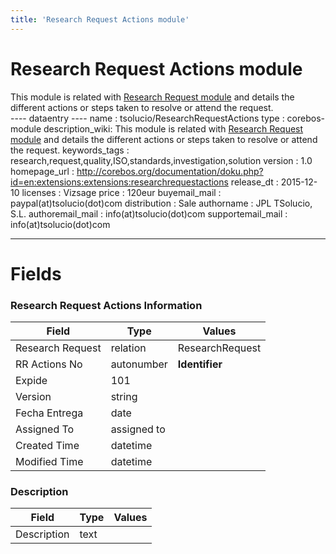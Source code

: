 ```yaml
---
title: 'Research Request Actions module'
---
```


Research Request Actions module
===============================

This module is related with [Research Request
module](http://corebos.org/documentation/doku.php?id=en:extensions:extensions:researchrequest)
and details the different actions or steps taken to resolve or attend
the request.  
---- dataentry ---- name : tsolucio/ResearchRequestActions type :
corebos-module description\_wiki: This module is related with [Research
Request
module](http://corebos.org/documentation/doku.php?id=en:extensions:extensions:researchrequest)
and details the different actions or steps taken to resolve or attend
the request. keywords\_tags :
research,request,quality,ISO,standards,investigation,solution version :
1.0 homepage\_url :
<http://corebos.org/documentation/doku.php?id=en:extensions:extensions:researchrequestactions>
release\_dt : 2015-12-10 licenses : Vizsage price : 120eur
buyemail\_mail : paypal(at)tsolucio(dot)com distribution : Sale
authorname : JPL TSolucio, S.L. authoremail\_mail :
info(at)tsolucio(dot)com supportemail\_mail : info(at)tsolucio(dot)com

------------------------------------------------------------------------

  

Fields
======

### Research Request Actions Information

<table>
<thead>
<tr class="header">
<th>Field</th>
<th>Type</th>
<th>Values</th>
</tr>
</thead>
<tbody>
<tr class="odd">
<td>Research Request</td>
<td>relation</td>
<td>ResearchRequest</td>
</tr>
<tr class="even">
<td>RR Actions No</td>
<td>autonumber</td>
<td><strong>Identifier</strong></td>
</tr>
<tr class="odd">
<td>Expide</td>
<td>101</td>
<td></td>
</tr>
<tr class="even">
<td>Version</td>
<td>string</td>
<td></td>
</tr>
<tr class="odd">
<td>Fecha Entrega</td>
<td>date</td>
<td></td>
</tr>
<tr class="even">
<td>Assigned To</td>
<td>assigned to</td>
<td></td>
</tr>
<tr class="odd">
<td>Created Time</td>
<td>datetime</td>
<td></td>
</tr>
<tr class="even">
<td>Modified Time</td>
<td>datetime</td>
<td></td>
</tr>
</tbody>
</table>

### Description

<table>
<thead>
<tr class="header">
<th>Field</th>
<th>Type</th>
<th>Values</th>
</tr>
</thead>
<tbody>
<tr class="odd">
<td>Description</td>
<td>text</td>
<td></td>
</tr>
</tbody>
</table>
